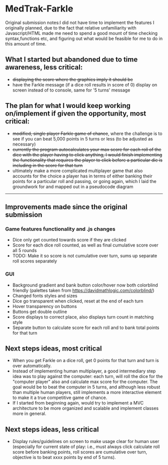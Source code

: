 # MedTrak-Farkle

Original submission notes:I did not have time to implement the features I originally planned, due to the fact that relative unfamiliarity with Javascript/HTML made me need to spend a good mount of time checking syntax,functions etc, and figuring out what would be feasible for me to do in this amount of time.

## What I started but abandoned due to time awareness, less critical:

- ~~displaying the score where the graphics imply it should be~~
- have the Farkle message (if a dice roll results in score of 0) display on screen instead of to console, same for '5 turns' message

## The plan for what I would keep working on/implement if given the opportunity, most critical:

- ~~modified, single player Farkle game of chance~~, where the challenge is to see if you can beat 5,000 points in 5 turns or less (to be adjusted as necessary)
- ~~currently the program autocalculates your max score for each roll of the dice with the player having to click anything, I would finish implementing the functionality that requires the player to click before a particular die is including in the score for that turn~~
- ultimately make a more complicated multiplayer game that also accounts for the choice a player has in terms of either banking their points for a particular roll and passing, or going again, which I laid the groundwork for and mapped out in a pseudocode diagram

---

## Improvements made since the original submission

### Game features functionality and .js changes

- Dice only get counted towards score if they are clicked
- Score for each dice roll counted, as well as final cumulative score over all 5 rounds
- TODO: Make it so score is not cumulative over turn, sums up separate roll scores separately

### GUI

- Background gradient and bank button color/hover now both colorblind friendly
  (palettes taken from https://davidmathlogic.com/colorblind/)
- Changed fonts styles and sizes
- Dice go transparent when clicked, reset at the end of each turn
- Hover transparency on buttons
- Buttons get double outline
- Score displays to correct place, also displays turn count in matching style
- Separate button to calculate score for each roll and to bank total points for that turn

## Next steps ideas, most critical

- When you get Farkle on a dice roll, get 0 points for that turn and turn is over automatically.
- Instead of implementing human multiplayer, a good intermediary step idea was to play against the computer: each turn, will roll the dice for the "computer player" also and calculate max score for the computer. The goal would be to beat the computer in 5 turns, and although less robust than multiple human players, still implements a more interactive element to make it a true competitive game of chance.
- If I started from beginning again, would try to implement a MVC architecture to be more organized and scalable and implement classes more in general.

## Next steps ideas, less critical

- Display rules/guidelines on screen to make usage clear for human user (especially for current state of play: i.e., must always click calculate roll score before banking points, roll scores are cumulative over turn, objective is to beat xxxx points by end of 5 turns).
